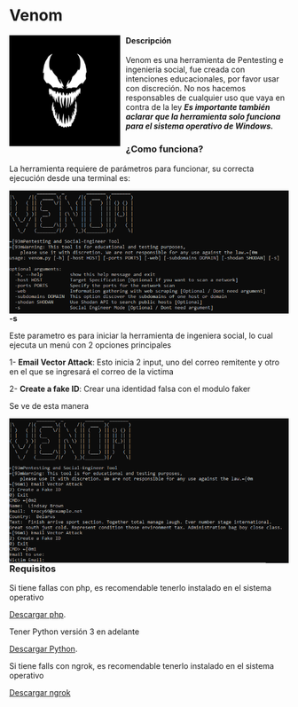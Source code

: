 # Venom
<p align="center">
<img src="images/il_570xN.1908914624_knuz.jpg"
	alt="Venom logo"
	width="200"
	style="float: left; margin-right: 10px;" />
</p>

#### Descripción

Venom es una herramienta de Pentesting e ingenieria social, fue creada con intenciones educacionales, por favor usar con discreción. No nos hacemos responsables de cualquier uso que vaya en contra de la ley
***Es importante también aclarar que la herramienta solo funciona para el sistema operativo de Windows.***

### ¿Como funciona?

La herramienta requiere de parámetros para funcionar, su correcta ejecución desde una terminal es:
<p align="center">
<img src="images/venom-h.PNG"
	alt="Ayuda"
	style="float: left; margin-right: 10px;" />
</p>

**-s**

Este parametro es para iniciar la herramienta de ingeniera social, lo cual ejecuta un menú con 2 opciones principales

1- **Email Vector Attack**: Esto inicia 2 input, uno del correo remitente y otro en el que se ingresará el correo de la victima

2- **Create a fake ID**: Crear una identidad falsa con el modulo faker
 
Se ve de esta manera
<p align="center">
<img src="images/social_tool.PNG"
	alt="Ayuda"
	style="float: left; margin-right: 10px;" />

### Requisitos

Si tiene fallas con php, es recomendable tenerlo instalado en el sistema operativo 

[Descargar php](https://windows.php.net/download/).

Tener Python versión 3 en adelante

[Descargar Python](https://www.python.org/downloads/).

Si tiene falls con ngrok, es recomendable tenerlo instalado en el sistema operativo

[Descargar ngrok](https://ngrok.com/download)







